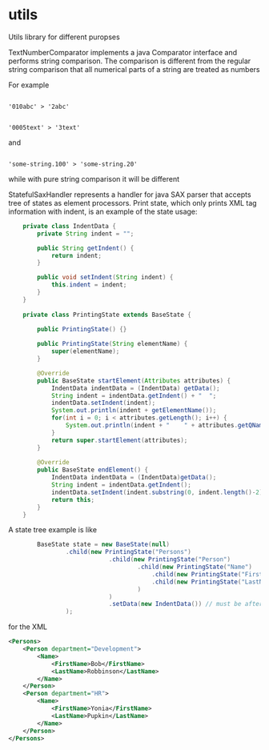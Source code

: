 # utils

Utils library for different puropses

TextNumberComparator implements a java Comparator interface and performs string comparison.
The comparison is different from the regular string comparison that all numerical parts
of a string are treated as numbers

For example

<code>
'010abc' > '2abc'

'0005text' > '3text'
</code>

and

<code>
'some-string.100' > 'some-string.20'
</code>

while with pure string comparison it will be different

StatefulSaxHandler represents a handler for java SAX parser that accepts tree of states as element processors.
Print state, which only prints XML tag information with indent, is an example of the state usage:

```java
    private class IndentData {
        private String indent = "";

        public String getIndent() {
            return indent;
        }

        public void setIndent(String indent) {
            this.indent = indent;
        }
    }
    
    private class PrintingState extends BaseState {
        
        public PrintingState() {}

        public PrintingState(String elementName) {
            super(elementName);
        }

        @Override
        public BaseState startElement(Attributes attributes) {
            IndentData indentData = (IndentData) getData();
            String indent = indentData.getIndent() + "  ";
            indentData.setIndent(indent);
            System.out.println(indent + getElementName());
            for(int i = 0; i < attributes.getLength(); i++) {
                System.out.println(indent + "    " + attributes.getQName(i) + " : " + attributes.getValue(i));
            }
            return super.startElement(attributes); 
        }
        
        @Override
        public BaseState endElement() {
            IndentData indentData = (IndentData)getData();
            String indent = indentData.getIndent();
            indentData.setIndent(indent.substring(0, indent.length()-2));
            return this;
        }
    }
```
A state tree example is like

```java
        BaseState state = new BaseState(null)
                .child(new PrintingState("Persons")
                            .child(new PrintingState("Person")
                                    .child(new PrintingState("Name")
                                        .child(new PrintingState("FirstName")
                                        .child(new PrintingState("LastName"))                                         
                                    )
                            )
                            .setData(new IndentData()) // must be after setting children to propagate the data object to them.
                );

```

for the XML 
```xml
<Persons>
	<Person department="Development">
		<Name>
			<FirstName>Bob</FirstName>
			<LastName>Robbinson</LastName>
		</Name>
	</Person>
	<Person department="HR">
		<Name>
			<FirstName>Yonia</FirstName>
			<LastName>Pupkin</LastName>
		</Name>
	</Person>
</Persons>
```